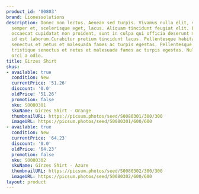 ```yaml
---
product_id: '00803'
brand: Lionessolutions
description: Donec non lectus. Aenean sed turpis. Vivamus nulla elit, vestibulum eget,
  semper et, scelerisque eget, lacus. Aliquam tincidunt feugiat elit. Excepteur sint
  occaecat cupidatat non proident, sunt in culpa qui officia deserunt mollit anim
  id est laborum.Curabitur pretium tincidunt lacus. Pellentesque habitant morbi tristique
  senectus et netus et malesuada fames ac turpis egestas. Pellentesque habitant morbi
  tristique senectus et netus et malesuada fames ac turpis egestas. Nulla gravida
  orci a odio.
title: Girzes Shirt
skus:
- available: true
  condition: New
  currentPrice: '51.26'
  discount: '0.0'
  oldPrice: '51.26'
  promotion: false
  sku: S0080301
  skuName: Girzes Shirt - Orange
  thumbnailURL: https://picsum.photos/seed/S0080301/300/300
  imageURL: https://picsum.photos/seed/S0080301/600/600
- available: true
  condition: New
  currentPrice: '64.23'
  discount: '0.0'
  oldPrice: '64.23'
  promotion: false
  sku: S0080302
  skuName: Girzes Shirt - Azure
  thumbnailURL: https://picsum.photos/seed/S0080302/300/300
  imageURL: https://picsum.photos/seed/S0080302/600/600
layout: product
---
```

